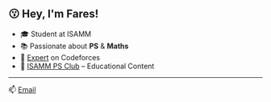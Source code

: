 ## 😗 Hey, I'm Fares!  

- 🎓 Student at ISAMM
- 📚 Passionate about **PS** & **Maths**
- 🌟 [Expert](https://codeforces.com/profile/Kefrov) on Codeforces
- 🎥 [ISAMM PS Club](https://www.youtube.com/watch?v=myNxDuVxFw0&t=916s) – Educational Content  

---
📫 [Email](mailto:fares.manai123@gmail.com)
